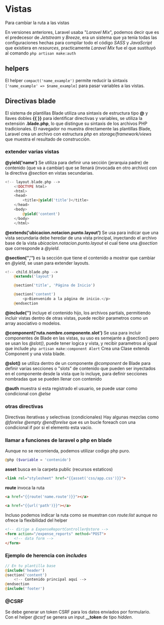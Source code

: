 # Vistas
Para cambiar la ruta a las vistas

En versiones anteriores, Laravel usaba "_Laravel Mix_", podemos decir que es el predecesor de _Jetstream_ y _Breeze_, era un sistema que ya tenía todas las configuraciones hechas para compilar todo el código _SASS_ y _JavaScript_ que existiera en _resources_, practicamente _Laravel Mix_ fue el que sustituyó al comando ``` php artisan make:auth ```

## helpers

El helper ```compact('name_example')``` permite reducir la sintaxis ```['name_example' => $name_example]``` para pasar variables a las vistas.




## Directivas blade

El sistema de plantillas Blade utiliza una sintaxis de estructura tipo __@__ y llaves dobles __{{ }}__ para identificar directivas y variables, se utiliza la extensión __.blade.php__, lo que distingue su sintaxis de los archivos PHP tradicionales. El navegador no muestra directamente las plantillas Blade, Laravel crea un archivo con estructura _php_ en _storage/framework/views_ que muestra el resultado de construcción. 


### extender varias vistas

__@yield('name')__ Se utiliza para definir una sección (jerarquia padre) de contenido (que va a cambiar) que se llenará (invocada en otro archivo) con la directiva _@section_ en vistas secundarias.

```php
<!-- layout.blade.php -->
    <!DOCTYPE html>
    <html>
    <head>
        <title>@yield('title')</title>
    </head>
    <body>
        @yield('content')
    </body>
    </html>
```

 __@extends('ubicacion.notacion.punto.layout')__ Se usa para indicar que una vista secundaria debe heredar de una vista principal, inyectando el archivo base de la vista _ubicacion.notacion.punto.layout_ el cual tiene una _@section_ que corresponde a _@yield_.

__@section('<yieldName>','<contenido>')__ es la sección que tiene el contenido a mostrar que cambiar en _@yield_, se usan para extender layouts.

```php
<!-- child.blade.php -->
    @extends('layout')

    @section('title', 'Página de Inicio')

    @section('content')
        <p>Bienvenido a la página de inicio.</p>
    @endsection
```



__@include('')__ incluye el contenido hijo, los archivos partials, permitiendo incluir vistas dentro de otras vistas, puede recibir parametros como un array asociativo o modelos.


__@component('ruta.nombre.componente.slot')__ Se usa para incluir componentes de Blade en las vistas, su uso es semejante a @section() pero se usan los _@slot()_, puede tener logica y vista, y recibir parametros al igual que include ```php artisan make:component Alert``` Crea una Clase extends Component y una vista blade.


__@slot()__ se utiliza dentro de un componente _@component_ de Blade para definir varias secciones o "slots" de contenido que pueden ser inyectados en el componente desde la vista que lo incluye, para definir secciones nombradas que se pueden llenar con contenido


__@auth__ muestra si esta registrado el usuario, se puede usar como condicional con _@else_



### otras directivas

Directivas iterativas y selectivas (condicionales)
Hay algunas mezclas como _@forelse @empty @endforelse_ que es un bucle foreach con una condicional if por si el elemento esta vacio.



### llamar a funciones de laravel o php en blade

Aunque no se recomienda, podemos utilizar codigo php puro.
```php
@php ($variable = 'contenido')
```

__asset__ busca en la carpeta public (recursos estaticos)
```html
<link rel="stylesheet" href="{{asset('css/app.css')}}">
```

__route__ invoca la ruta
```html
<a href="{{route('name.route')}}"></a>
```

```html
<a href="{{url('path')}}"></a>
```

Incluso podemos indicar la ruta como se muestran con _route:list_ aunque no ofrece la flexibilidad del helper
```html
<!-- dirige a ExpenseReportController@store -->
<form action="/expense_reports" method="POST">
    <!-- data form -->
</form>
```



### Ejemplo de herencia con _includes_
```php
// En tu plantilla base
@include('header')
@section('content')
    <!-- Contenido principal aquí -->
@endsection
@include('footer')
```


### @CSRF
Se debe generar un token CSRF para los datos enviados por formulario. Con el helper _@csrf_ se genera un input **__token** de tipo _hidden_.

